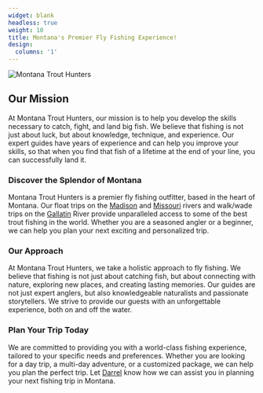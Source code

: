 ```yaml
---
widget: blank
headless: true
weight: 10
title: Montana's Premier Fly Fishing Experience!
design:
  columns: '1'
---
```


![Montana Trout Hunters](/media/sharing.png)

## Our Mission

At Montana Trout Hunters, our mission is to help you develop the skills necessary to catch, fight, and land big fish. We believe that fishing is not just about luck, but about knowledge, technique, and experience. Our expert guides have years of experience and can help you improve your skills, so that when you find that fish of a lifetime at the end of your line, you can successfully land it.

### Discover the Splendor of Montana

Montana Trout Hunters is a premier fly fishing outfitter, based in the heart of Montana. Our float trips on the [Madison](/our-rivers/#madison-river) and [Missouri](/our-rivers/#missouri-river) rivers and walk/wade trips on the [Gallatin](/our-rivers/#gallatin-river) River provide unparalleled access to some of the best trout fishing in the world. Whether you are a seasoned angler or a beginner, we can help you plan your next exciting and personalized trip.

### Our Approach

At Montana Trout Hunters, we take a holistic approach to fly fishing. We believe that fishing is not just about catching fish, but about connecting with nature, exploring new places, and creating lasting memories. Our guides are not just expert anglers, but also knowledgeable naturalists and passionate storytellers. We strive to provide our guests with an unforgettable experience, both on and off the water.

### Plan Your Trip Today

We are committed to providing you with a world-class fishing experience, tailored to your specific needs and preferences. Whether you are looking for a day trip, a multi-day adventure, or a customized package, we can help you plan the perfect trip. Let [Darrel](/about/) know how we can assist you in planning your next fishing trip in Montana.
